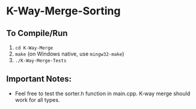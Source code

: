 # K-Way-Merge-Sorting

## To Compile/Run
1. `cd K-Way-Merge`
2. `make` (on Windows native, use `mingw32-make`)
2. `./K-Way-Merge-Tests` 

## Important Notes:
- Feel free to test the sorter.h function in main.cpp. K-way merge should work for all types.

